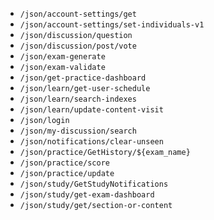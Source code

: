* `/json/account-settings/get`
* `/json/account-settings/set-individuals-v1`
* `/json/discussion/question`
* `/json/discussion/post/vote`
* `/json/exam-generate`
* `/json/exam-validate`
* `/json/get-practice-dashboard`
* `/json/learn/get-user-schedule`
* `/json/learn/search-indexes`
* `/json/learn/update-content-visit`
* `/json/login`
* `/json/my-discussion/search`
* `/json/notifications/clear-unseen`
* `/json/practice/GetHistory/${exam_name}`
* `/json/practice/score`
* `/json/practice/update`
* `/json/study/GetStudyNotifications`
* `/json/study/get-exam-dashboard`
* `/json/study/get/section-or-content`

